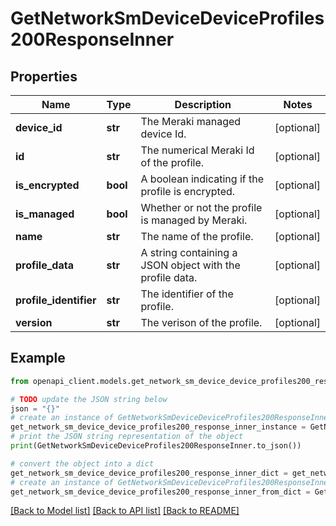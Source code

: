 # GetNetworkSmDeviceDeviceProfiles200ResponseInner


## Properties

Name | Type | Description | Notes
------------ | ------------- | ------------- | -------------
**device_id** | **str** | The Meraki managed device Id. | [optional] 
**id** | **str** | The numerical Meraki Id of the profile. | [optional] 
**is_encrypted** | **bool** | A boolean indicating if the profile is encrypted. | [optional] 
**is_managed** | **bool** | Whether or not the profile is managed by Meraki. | [optional] 
**name** | **str** | The name of the profile. | [optional] 
**profile_data** | **str** | A string containing a JSON object with the profile data. | [optional] 
**profile_identifier** | **str** | The identifier of the profile. | [optional] 
**version** | **str** | The verison of the profile. | [optional] 

## Example

```python
from openapi_client.models.get_network_sm_device_device_profiles200_response_inner import GetNetworkSmDeviceDeviceProfiles200ResponseInner

# TODO update the JSON string below
json = "{}"
# create an instance of GetNetworkSmDeviceDeviceProfiles200ResponseInner from a JSON string
get_network_sm_device_device_profiles200_response_inner_instance = GetNetworkSmDeviceDeviceProfiles200ResponseInner.from_json(json)
# print the JSON string representation of the object
print(GetNetworkSmDeviceDeviceProfiles200ResponseInner.to_json())

# convert the object into a dict
get_network_sm_device_device_profiles200_response_inner_dict = get_network_sm_device_device_profiles200_response_inner_instance.to_dict()
# create an instance of GetNetworkSmDeviceDeviceProfiles200ResponseInner from a dict
get_network_sm_device_device_profiles200_response_inner_from_dict = GetNetworkSmDeviceDeviceProfiles200ResponseInner.from_dict(get_network_sm_device_device_profiles200_response_inner_dict)
```
[[Back to Model list]](../README.md#documentation-for-models) [[Back to API list]](../README.md#documentation-for-api-endpoints) [[Back to README]](../README.md)


